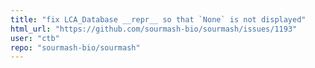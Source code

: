 ```yaml
---
title: "fix LCA_Database __repr__ so that `None` is not displayed"
html_url: "https://github.com/sourmash-bio/sourmash/issues/1193"
user: "ctb"
repo: "sourmash-bio/sourmash"
---
```


